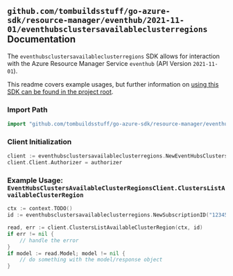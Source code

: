 
## `github.com/tombuildsstuff/go-azure-sdk/resource-manager/eventhub/2021-11-01/eventhubsclustersavailableclusterregions` Documentation

The `eventhubsclustersavailableclusterregions` SDK allows for interaction with the Azure Resource Manager Service `eventhub` (API Version `2021-11-01`).

This readme covers example usages, but further information on [using this SDK can be found in the project root](https://github.com/tombuildsstuff/go-azure-sdk/tree/main/docs).

### Import Path

```go
import "github.com/tombuildsstuff/go-azure-sdk/resource-manager/eventhub/2021-11-01/eventhubsclustersavailableclusterregions"
```


### Client Initialization

```go
client := eventhubsclustersavailableclusterregions.NewEventHubsClustersAvailableClusterRegionsClientWithBaseURI("https://management.azure.com")
client.Client.Authorizer = authorizer
```


### Example Usage: `EventHubsClustersAvailableClusterRegionsClient.ClustersListAvailableClusterRegion`

```go
ctx := context.TODO()
id := eventhubsclustersavailableclusterregions.NewSubscriptionID("12345678-1234-9876-4563-123456789012")

read, err := client.ClustersListAvailableClusterRegion(ctx, id)
if err != nil {
	// handle the error
}
if model := read.Model; model != nil {
	// do something with the model/response object
}
```
